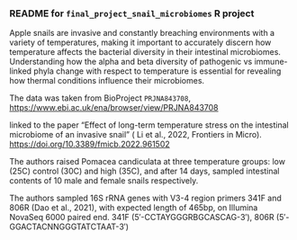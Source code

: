 ### README for `final_project_snail_microbiomes` R project ###


Apple snails are invasive  and constantly breaching environments with a variety of temperatures, making it important to accurately discern how temperature affects the bacterial diversity in their intestinal microbiomes. Understanding how the alpha and beta diversity of pathogenic vs immune-linked phyla change with respect to temperature is essential for revealing how thermal conditions influence their microbiomes.

The data was taken from BioProject `PRJNA843708`, https://www.ebi.ac.uk/ena/browser/view/PRJNA843708

linked to the paper “Effect of long-term temperature stress on the intestinal microbiome of an invasive snail” ( Li et al., 2022, Frontiers in Micro). 
https://doi.org/10.3389/fmicb.2022.961502

The authors raised Pomacea candiculata at three temperature groups: low (25C) control (30C) and high (35C), and after 14 days, sampled intestinal contents of 10 male and female snails respectively.

The authors sampled 16S rRNA genes with V3-4 region primers 341F and  806R (Dao et al., 2021), with expected length of 465bp, on Illumina NovaSeq 6000 paired end.
341F (5′-CCTAYGGGRBGCASCAG-3′), 806R (5′-GGACTACNNGGGTATCTAAT-3′)
